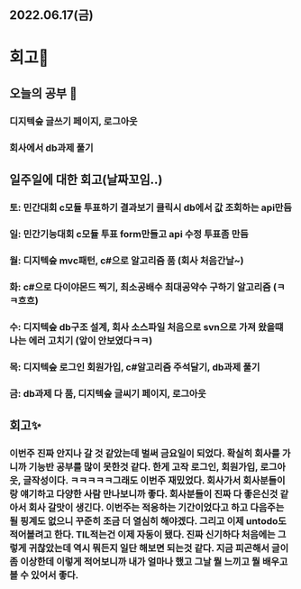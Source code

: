 ## 2022.06.17(금)
# 회고🎇 

## 오늘의 공부 🎉
### 디지텍숲 글쓰기 페이지, 로그아웃
### 회사에서 db과제 풀기

## 일주일에 대한 회고(날짜꼬임..)

### 토: 민간대회 c모듈 투표하기 결과보기 클릭시 db에서 값 조회하는 api만듬
### 일: 민간기능대회 c모듈 투표 form만들고 api 수정 투표좀 만듬
### 월: 디지텍숲 mvc패턴, c#으로 알고리즘 품 (회사 처음간날~)
### 화: c#으로 다이야몬드 찍기, 최소공배수 최대공약수 구하기 알고리즘 (ㅋㅋ흐흐)
### 수: 디지텍숲 db구조 설계, 회사 소스파일 처음으로 svn으로 가져 왔을떄 나는 에러 고치기 (앞이 안보였다ㅋㅋ)
### 목: 디지텍숲 로그인 회원가입, c#알고리즘 주석달기, db과제 풀기
### 금: db과제 다 품, 디지텍숲 글씨기 페이지, 로그아웃

## 회고✨
### 이번주 진짜 안지나 갈 것 같았는데 벌써 금요일이 되었다. 확실히 회사를 가니까 기능반 공부를 많이 못한것 같다. 한게 고작 로그인, 회원가입, 로그아웃, 글작성이다. ㅋㅋㅋㅋㅋ그래도 이번주 재밌었다. 회사가서 회사분들이랑 얘기하고 다양한 사람 만나보니까 좋다. 회사분들이 진짜 다 좋은신것 같아서 회사 갈맛이 생긴다. 이번주는 적응하는 기간이었다고 하고 다음주는 될 핑계도 없으니 꾸준히 조금 더 열심히 해야겠다. 그리고 이제 untodo도 적어볼려고 한다. TIL적는건 이제 자동이 됐다. 진짜 신기하다 처음에는 그렇게 귀찮았는데 역시 뭐든지 일단 해보면 되는것 같다. 지금 피곤해서 글이 좀 이상한데 이렇게 적어보니까 내가 얼마나 했고 그날 뭘 느끼고 뭘 배우고 볼 수 있어서 좋다.
